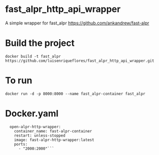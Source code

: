 # fast_alpr_http_api_wrapper
A simple wrapper for  fast_alpr https://github.com/ankandrew/fast-alpr

# Build the project
```docker build -t fast_alpr https://github.com/luisenriqueflores/fast_alpr_http_api_wrapper.git```

# To run 
```docker run -d -p 8000:8000 --name fast_alpr-container fast_alpr```

# Docker.yaml
```services:
  open-alpr-http-wrapper:
    container_name: fast-alpr-container
    restart: unless-stopped
    image: fast-alpr-http-wrapper:latest
    ports:
      - "2000:2000"```
